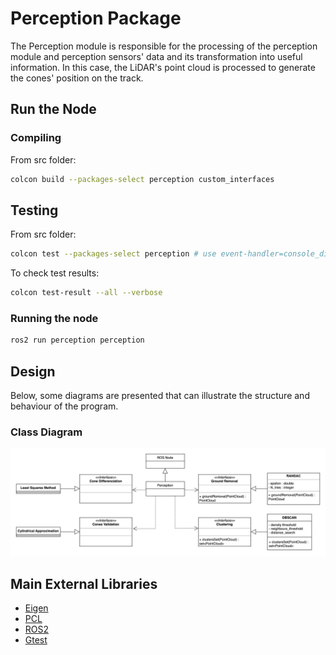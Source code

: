 # Perception Package

The Perception module is responsible for the processing of the perception module and perception sensors' data and its transformation into useful information. In this case, the LiDAR's point cloud is processed to generate the cones' position on the track.

## Run the Node

### Compiling

From src folder:
```sh
colcon build --packages-select perception custom_interfaces
```

## Testing

From src folder:
```sh
colcon test --packages-select perception # use event-handler=console_direct+ for imediate output
```

To check test results:
```sh
colcon test-result --all --verbose
```

### Running the node

```sh
ros2 run perception perception
```

## Design

Below, some diagrams are presented that can illustrate the structure and behaviour of the program.

### Class Diagram

![Perception Class Diagram](../../docs/assets/Perception/class_diagram.png)


## Main External Libraries

- [Eigen](https://eigen.tuxfamily.org/index.php?title=Main_Page)
- [PCL](https://pointclouds.org)
- [ROS2](https://docs.ros.org/en/foxy/index.html)
- [Gtest](http://google.github.io/googletest/)